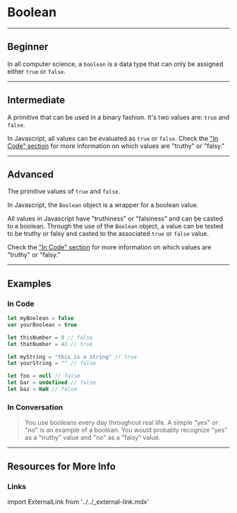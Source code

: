 # Boolean
---

## Beginner

In all computer science, a `boolean` is a data type that can only be assigned either `true` or `false`.

---
## Intermediate

A primitive that can be used in a binary fashion. It's two values are: `true` and `false`.

In Javascript, all values can be evaluated as `true` or `false`. Check the <a href="/docs/javascript/data-types/boolean#in-code">"In Code" section</a> for more information on which values are "truthy" or "falsy."

---
## Advanced

The primitive values of `true` and `false`.

In Javascript, the `Boolean` object is a wrapper for a boolean value.

All values in Javascript have "truthiness" or "falsiness" and can be casted to a boolean. Through the use of the `Boolean` object, a value can be tested to be truthy or falsy and casted to the associated `true` or `false` value.

Check the <a href="/docs/javascript/data-types/boolean#in-code">"In Code" section</a> for more information on which values are "truthy" or "falsy."

---
## Examples

### In Code

```js
let myBoolean = false
var yourBoolean = true

let thisNumber = 0 // false
let thatNumber = 42 // true

let myString = "this is a string" // true
let yourString = "" // false

let foo = null // false
let bar = undefined // false
let baz = NaN // false
```

### In Conversation

> You use booleans every day throughout real life. A simple "yes" or "no" is an example of a boolean. You would probably recognize "yes" as a "truthy" value and "no" as a "falsy" value.

---
## Resources for More Info

### Links

import ExternalLink from '../../_external-link.mdx'

<ExternalLink
  href="https://developer.mozilla.org/en-US/docs/Glossary/Boolean"
  label="MDN - Boolean primitive"
/>

<ExternalLink
  href="https://developer.mozilla.org/en-US/docs/Web/JavaScript/Reference/Global_Objects/Boolean"
  label="MDN - Boolean Object"
/>